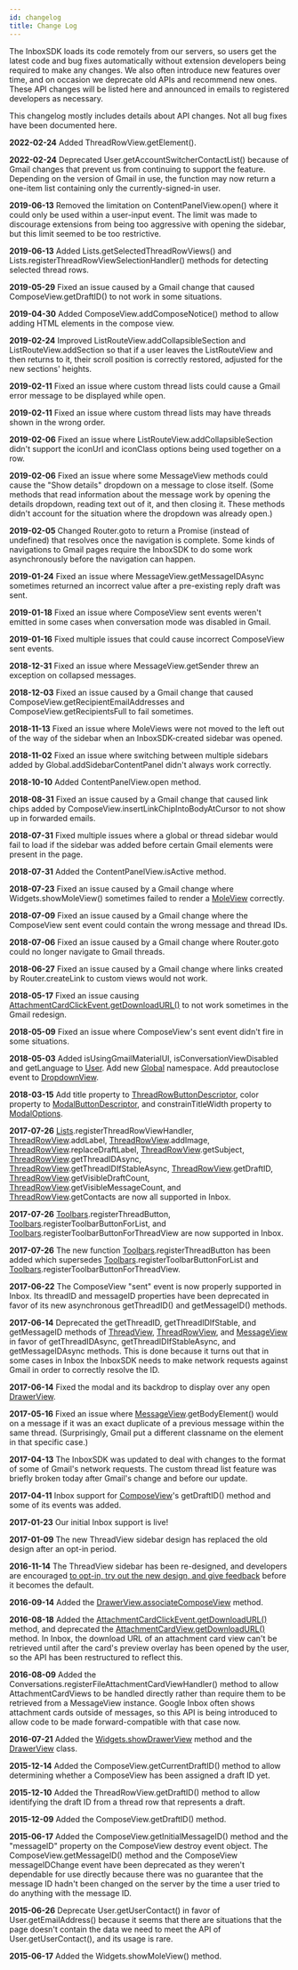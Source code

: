 ```yaml
---
id: changelog
title: Change Log
---
```


The InboxSDK loads its code remotely from our servers, so users get the latest code and bug fixes automatically without extension developers being required to make any changes. We also often introduce new features over time, and on occasion we deprecate old APIs and recommend new ones. These API changes will be listed here and announced in emails to registered developers as necessary.

This changelog mostly includes details about API changes. Not all bug fixes have been documented here.

**2022-02-24** Added ThreadRowView.getElement().

**2022-02-24** Deprecated User.getAccountSwitcherContactList() because of Gmail changes that prevent us from continuing to support the feature. Depending on the version of Gmail in use, the function may now return a one-item list containing only the currently-signed-in user.

**2019-06-13** Removed the limitation on ContentPanelView.open() where it could only be used within a user-input event. The limit was made to discourage extensions from being too aggressive with opening the sidebar, but this limit seemed to be too restrictive.

**2019-06-13** Added Lists.getSelectedThreadRowViews() and Lists.registerThreadRowViewSelectionHandler() methods for detecting selected thread rows.

**2019-05-29** Fixed an issue caused by a Gmail change that caused ComposeView.getDraftID() to not work in some situations.

**2019-04-30** Added ComposeView.addComposeNotice() method to allow adding HTML elements in the compose view.

**2019-02-24** Improved ListRouteView.addCollapsibleSection and ListRouteView.addSection so that if a user leaves the ListRouteView and then returns to it, their scroll position is correctly restored, adjusted for the new sections' heights.

**2019-02-11** Fixed an issue where custom thread lists could cause a Gmail error message to be displayed while open.

**2019-02-11** Fixed an issue where custom thread lists may have threads shown in the wrong order.

**2019-02-06** Fixed an issue where ListRouteView.addCollapsibleSection didn't support the iconUrl and iconClass options being used together on a row.

**2019-02-06** Fixed an issue where some MessageView methods could cause the "Show details" dropdown on a message to close itself. (Some methods that read information about the message work by opening the details dropdown, reading text out of it, and then closing it. These methods didn't account for the situation where the dropdown was already open.)

**2019-02-05** Changed Router.goto to return a Promise (instead of undefined) that resolves once the navigation is complete. Some kinds of navigations to Gmail pages require the InboxSDK to do some work asynchronously before the navigation can happen.

**2019-01-24** Fixed an issue where MessageView.getMessageIDAsync sometimes returned an incorrect value after a pre-existing reply draft was sent.

**2019-01-18** Fixed an issue where ComposeView sent events weren't emitted in some cases when conversation mode was disabled in Gmail.

**2019-01-16** Fixed multiple issues that could cause incorrect ComposeView sent events.

**2018-12-31** Fixed an issue where MessageView.getSender threw an exception on collapsed messages.

**2018-12-03** Fixed an issue caused by a Gmail change that caused ComposeView.getRecipientEmailAddresses and ComposeView.getRecipientsFull to fail sometimes.

**2018-11-13** Fixed an issue where MoleViews were not moved to the left out of the way of the sidebar when an InboxSDK-created sidebar was opened.

**2018-11-02** Fixed an issue where switching between multiple sidebars added by Global.addSidebarContentPanel didn't always work correctly.

**2018-10-10** Added ContentPanelView.open method.

**2018-08-31** Fixed an issue caused by a Gmail change that caused link chips added by ComposeView.insertLinkChipIntoBodyAtCursor to not show up in forwarded emails.

**2018-07-31** Fixed multiple issues where a global or thread sidebar would fail to load if the sidebar was added before certain Gmail elements were present in the page.

**2018-07-31** Added the ContentPanelView.isActive method.

**2018-07-23** Fixed an issue caused by a Gmail change where Widgets.showMoleView() sometimes failed to render a [MoleView](www.FFIIIIIXXXXMEEEE.com) correctly.

**2018-07-09** Fixed an issue caused by a Gmail change where the ComposeView sent event could contain the wrong message and thread IDs.

**2018-07-06** Fixed an issue caused by a Gmail change where Router.goto could no longer navigate to Gmail threads.

**2018-06-27** Fixed an issue caused by a Gmail change where links created by Router.createLink to custom views would not work.

**2018-05-17** Fixed an issue causing [AttachmentCardClickEvent.getDownloadURL()](www.FFIIIIIXXXXMEEEE.com) to not work sometimes in the Gmail redesign.

**2018-05-09** Fixed an issue where ComposeView's sent event didn't fire in some situations.

**2018-05-03** Added isUsingGmailMaterialUI, isConversationViewDisabled and getLanguage to [User](www.FFIIIIIXXXXMEEEE.com). Add new [Global](www.FFIIIIIXXXXMEEEE.com) namespace. Add preautoclose event to [DropdownView](www.FFIIIIIXXXXMEEEE.com).

**2018-03-15** Add title property to [ThreadRowButtonDescriptor](www.FFIIIIIXXXXMEEEE.com), color property to [ModalButtonDescriptor](www.FFIIIIIXXXXMEEEE.com), and constrainTitleWidth property to [ModalOptions](www.FFIIIIIXXXXMEEEE.com).

**2017-07-26** [Lists](www.FFIIIIIXXXXMEEEE.com).registerThreadRowViewHandler, [ThreadRowView](www.FFIIIIIXXXXMEEEE.com).addLabel, [ThreadRowView](www.FFIIIIIXXXXMEEEE.com).addImage, [ThreadRowView](www.FFIIIIIXXXXMEEEE.com).replaceDraftLabel, [ThreadRowView](www.FFIIIIIXXXXMEEEE.com).getSubject, [ThreadRowView](www.FFIIIIIXXXXMEEEE.com).getThreadIDAsync, [ThreadRowView](www.FFIIIIIXXXXMEEEE.com).getThreadIDIfStableAsync, [ThreadRowView](www.FFIIIIIXXXXMEEEE.com).getDraftID, [ThreadRowView](www.FFIIIIIXXXXMEEEE.com).getVisibleDraftCount, [ThreadRowView](www.FFIIIIIXXXXMEEEE.com).getVisibleMessageCount, and [ThreadRowView](www.FFIIIIIXXXXMEEEE.com).getContacts are now all supported in Inbox.

**2017-07-26** [Toolbars](www.FFIIIIIXXXXMEEEE.com).registerThreadButton, [Toolbars](www.FFIIIIIXXXXMEEEE.com).registerToolbarButtonForList, and [Toolbars](www.FFIIIIIXXXXMEEEE.com).registerToolbarButtonForThreadView are now supported in Inbox.

**2017-07-26** The new function [Toolbars](www.FFIIIIIXXXXMEEEE.com).registerThreadButton has been added which supersedes [Toolbars](www.FFIIIIIXXXXMEEEE.com).registerToolbarButtonForList and [Toolbars](www.FFIIIIIXXXXMEEEE.com).registerToolbarButtonForThreadView.

**2017-06-22** The ComposeView "sent" event is now properly supported in Inbox. Its threadID and messageID properties have been deprecated in favor of its new asynchronous getThreadID() and getMessageID() methods.

**2017-06-14** Deprecated the getThreadID, getThreadIDIfStable, and getMessageID methods of [ThreadView](www.FFIIIIIXXXXMEEEE.com), [ThreadRowView](www.FFIIIIIXXXXMEEEE.com), and [MessageView](www.FFIIIIIXXXXMEEEE.com) in favor of getThreadIDAsync, getThreadIDIfStableAsync, and getMessageIDAsync methods. This is done because it turns out that in some cases in Inbox the InboxSDK needs to make network requests against Gmail in order to correctly resolve the ID.

**2017-06-14** Fixed the modal and its backdrop to display over any open [DrawerView](www.FFIIIIIXXXXMEEEE.com).

**2017-05-16** Fixed an issue where [MessageView](www.FFIIIIIXXXXMEEEE.com).getBodyElement() would on a message if it was an exact duplicate of a previous message within the same thread. (Surprisingly, Gmail put a different classname on the element in that specific case.)

**2017-04-13** The InboxSDK was updated to deal with changes to the format of some of Gmail's network requests. The custom thread list feature was briefly broken today after Gmail's change and before our update.

**2017-04-11** Inbox support for [ComposeView](www.FFIIIIIXXXXMEEEE.com)'s getDraftID() method and some of its events was added.

**2017-01-23** Our initial Inbox support is live!

**2017-01-09** The new ThreadView sidebar design has replaced the old design after an opt-in period.

**2016-11-14** The ThreadView sidebar has been re-designed, and developers are encouraged [to opt-in, try out the new design, and give feedback](https://groups.google.com/forum/#!topic/inboxsdk/hNwHc5ohOPc) before it becomes the default.

**2016-09-14** Added the [DrawerView.associateComposeView](www.FFIIIIIXXXXMEEEE.com) method.

**2016-08-18** Added the [AttachmentCardClickEvent.getDownloadURL()](www.FFIIIIIXXXXMEEEE.com) method, and deprecated the [AttachmentCardView.getDownloadURL()](www.FFIIIIIXXXXMEEEE.com) method. In Inbox, the download URL of an attachment card view can't be retrieved until after the card's preview overlay has been opened by the user, so the API has been restructured to reflect this.

**2016-08-09** Added the Conversations.registerFileAttachmentCardViewHandler() method to allow AttachmentCardViews to be handled directly rather than require them to be retrieved from a MessageView instance. Google Inbox often shows attachment cards outside of messages, so this API is being introduced to allow code to be made forward-compatible with that case now.

**2016-07-21** Added the [Widgets.showDrawerView](www.FFIIIIIXXXXMEEEE.com) method and the [DrawerView](www.FFIIIIIXXXXMEEEE.com) class.

**2015-12-14** Added the ComposeView.getCurrentDraftID() method to allow determining whether a ComposeView has been assigned a draft ID yet.

**2015-12-10** Added the ThreadRowView.getDraftID() method to allow identifying the draft ID from a thread row that represents a draft.

**2015-12-09** Added the ComposeView.getDraftID() method.

**2015-06-17** Added the ComposeView.getInitialMessageID() method and the "messageID" property on the ComposeView destroy event object. The ComposeView.getMessageID() method and the ComposeView messageIDChange event have been deprecated as they weren't dependable for use directly because there was no guarantee that the message ID hadn't been changed on the server by the time a user tried to do anything with the message ID.

**2015-06-26** Deprecate User.getUserContact() in favor of User.getEmailAddress() because it seems that there are situations that the page doesn't contain the data we need to meet the API of User.getUserContact(), and its usage is rare.

**2015-06-17** Added the Widgets.showMoleView() method.